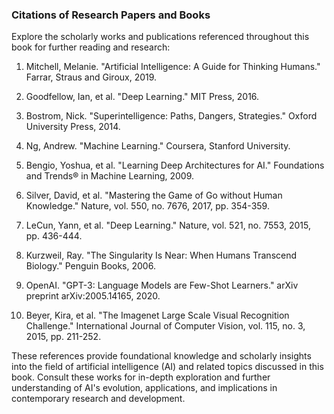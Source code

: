 ### Citations of Research Papers and Books

Explore the scholarly works and publications referenced throughout this book for further reading and research:

1. Mitchell, Melanie. "Artificial Intelligence: A Guide for Thinking Humans." Farrar, Straus and Giroux, 2019.
    
2. Goodfellow, Ian, et al. "Deep Learning." MIT Press, 2016.
    
3. Bostrom, Nick. "Superintelligence: Paths, Dangers, Strategies." Oxford University Press, 2014.
    
4. Ng, Andrew. "Machine Learning." Coursera, Stanford University.
    
5. Bengio, Yoshua, et al. "Learning Deep Architectures for AI." Foundations and Trends® in Machine Learning, 2009.
    
6. Silver, David, et al. "Mastering the Game of Go without Human Knowledge." Nature, vol. 550, no. 7676, 2017, pp. 354-359.
    
7. LeCun, Yann, et al. "Deep Learning." Nature, vol. 521, no. 7553, 2015, pp. 436-444.
    
8. Kurzweil, Ray. "The Singularity Is Near: When Humans Transcend Biology." Penguin Books, 2006.
    
9. OpenAI. "GPT-3: Language Models are Few-Shot Learners." arXiv preprint arXiv:2005.14165, 2020.
    
10. Beyer, Kira, et al. "The Imagenet Large Scale Visual Recognition Challenge." International Journal of Computer Vision, vol. 115, no. 3, 2015, pp. 211-252.
    

These references provide foundational knowledge and scholarly insights into the field of artificial intelligence (AI) and related topics discussed in this book. Consult these works for in-depth exploration and further understanding of AI's evolution, applications, and implications in contemporary research and development.